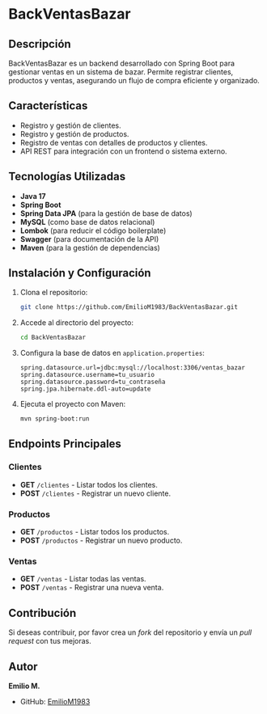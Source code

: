# BackVentasBazar

## Descripción
BackVentasBazar es un backend desarrollado con Spring Boot para gestionar ventas en un sistema de bazar. Permite registrar clientes, productos y ventas, asegurando un flujo de compra eficiente y organizado.

## Características
- Registro y gestión de clientes.
- Registro y gestión de productos.
- Registro de ventas con detalles de productos y clientes.
- API REST para integración con un frontend o sistema externo.

## Tecnologías Utilizadas
- **Java 17**
- **Spring Boot**
- **Spring Data JPA** (para la gestión de base de datos)
- **MySQL** (como base de datos relacional)
- **Lombok** (para reducir el código boilerplate)
- **Swagger** (para documentación de la API)
- **Maven** (para la gestión de dependencias)

## Instalación y Configuración
1. Clona el repositorio:
   ```sh
   git clone https://github.com/EmilioM1983/BackVentasBazar.git
   ```
2. Accede al directorio del proyecto:
   ```sh
   cd BackVentasBazar
   ```
3. Configura la base de datos en `application.properties`:
   ```properties
   spring.datasource.url=jdbc:mysql://localhost:3306/ventas_bazar
   spring.datasource.username=tu_usuario
   spring.datasource.password=tu_contraseña
   spring.jpa.hibernate.ddl-auto=update
   ```
4. Ejecuta el proyecto con Maven:
   ```sh
   mvn spring-boot:run
   ```

## Endpoints Principales
### Clientes
- **GET** `/clientes` - Listar todos los clientes.
- **POST** `/clientes` - Registrar un nuevo cliente.

### Productos
- **GET** `/productos` - Listar todos los productos.
- **POST** `/productos` - Registrar un nuevo producto.

### Ventas
- **GET** `/ventas` - Listar todas las ventas.
- **POST** `/ventas` - Registrar una nueva venta.

## Contribución
Si deseas contribuir, por favor crea un *fork* del repositorio y envía un *pull request* con tus mejoras.

## Autor
**Emilio M.**
- GitHub: [EmilioM1983](https://github.com/EmilioM1983)

